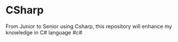 # CSharp
From Junior to Senior using Csharp, this repository will enhance my knowledge in C# language #c#
